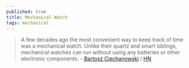 ```yaml
---
published: true
title: Mechanical Watch
tags: mechanical
---
```

> A few decades ago the most convenient way to keep track of time was a mechanical watch. Unlike their quartz and smart siblings, mechanical watches can run without using any batteries or other electronic components. - [Bartosz Ciechanowski](https://ciechanow.ski/mechanical-watch/) / [HN](https://news.ycombinator.com/item?id=31261533)
